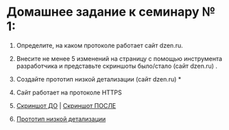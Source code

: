 # Домашнее задание к семинару № 1:
1. Определите, на каком протоколе работает сайт dzen.ru.
2. Внесите не менее 5 изменений на страницу с помощью инструмента разработчика и представьте скриншоты было/стало (сайт dzen.ru) .
3. Создайте прототип низкой детализации (сайт dzen.ru) *


1. Сайт работает на протоколе HTTPS

2. [Скриншот ДО](Screen_before.png) | [Скриншот ПОСЛЕ](Screen_after.png) 

3. [Прототип низкой детализации](Prototype.png)

